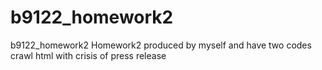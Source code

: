 # b9122_homework2
b9122_homework2
Homework2 produced by myself and have two codes crawl html with crisis of press release
